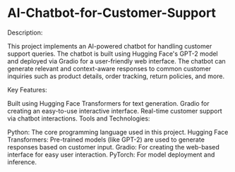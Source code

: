 # AI-Chatbot-for-Customer-Support
Description: 

This project implements an AI-powered chatbot for handling customer support queries. The chatbot is built using Hugging Face's GPT-2 model and deployed via Gradio for a user-friendly web interface. The chatbot can generate relevant and context-aware responses to common customer inquiries such as product details, order tracking, return policies, and more.

Key Features:

Built using Hugging Face Transformers for text generation.
Gradio for creating an easy-to-use interactive interface.
Real-time customer support via chatbot interactions.
Tools and Technologies:

Python: The core programming language used in this project.
Hugging Face Transformers: Pre-trained models (like GPT-2) are used to generate responses based on customer input.
Gradio: For creating the web-based interface for easy user interaction.
PyTorch: For model deployment and inference.

